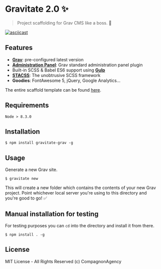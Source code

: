 # Gravitate 2.0 ✨
> Project scaffolding for Grav CMS like a boss. 👊

[![asciicast](https://asciinema.org/a/97723.png)](https://asciinema.org/a/97723)

## Features

- **[Grav](https://getgrav.org/)**: pre-configured latest version
- **[Administration Panel](https://github.com/getgrav/grav-plugin-admin)**: Grav standard administration panel plugin
- Built-in SCSS & Babel ES6 support using **[Gulp](http://gulpjs.com/)**
- **[STACSS](https://github.com/nielsenramon/stacss)**: The unobtrusive SCSS framework
- **Goodies**: FontAwesome 5, jQuery, Google Analytics...

The entire scaffold template can be found [here](https://github.com/CompagnonAgency/gravitate-grav).

## Requirements

    Node > 8.3.0

## Installation

    $ npm install gravitate-grav -g

## Usage

Generate a new Grav site.

    $ gravitate new

This will create a new folder which contains the contents of your new Grav project.
Point whichever local server you're using to this directory and you're good to go! ✅

## Manual installation for testing

For testing purposes you can `cd` into the directory and install it from there.

    $ npm install . -g

## License

MIT License - All Rights Reserved (c) CompagnonAgency
